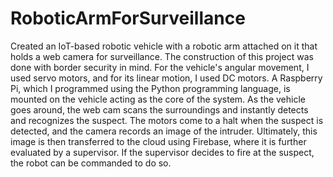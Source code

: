 # RoboticArmForSurveillance
Created an IoT-based robotic vehicle with a robotic arm attached on it that holds a web camera for surveillance. The construction of this project was done with border security in mind. For the vehicle's angular movement, I used servo motors, and for its linear motion, I used DC motors. A Raspberry Pi, which I programmed using the Python programming language, is mounted on the vehicle acting as the core of the system. As the vehicle goes around, the web cam scans the surroundings and instantly detects and recognizes the suspect. The motors come to a halt when the suspect is detected, and the camera records an image of the intruder. Ultimately, this image is then transferred to the cloud using Firebase, where it is further evaluated by a supervisor. If the supervisor decides to fire at the suspect, the robot can be commanded to do so.
